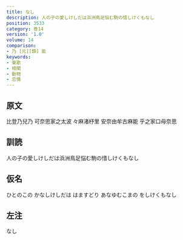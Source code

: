 ```yaml
---
title: なし
description: 人の子の愛しけしだは浜洲鳥足悩む駒の惜しけくもなし
position: 3533
category: 巻14
version: '1.0'
volume: 14
comparison:
- 乃 [元][類] 能
keywords:
- 東歌
- 相聞
- 動物
- 恋情
---
```


## 原文

比登乃兒乃 可奈思家之太波 々麻渚杼里 安奈由牟古麻能 乎之家口母奈思

## 訓読

人の子の愛しけしだは浜洲鳥足悩む駒の惜しけくもなし

## 仮名

ひとのこの かなしけしだは はますどり あなゆむこまの をしけくもなし

## 左注

なし
